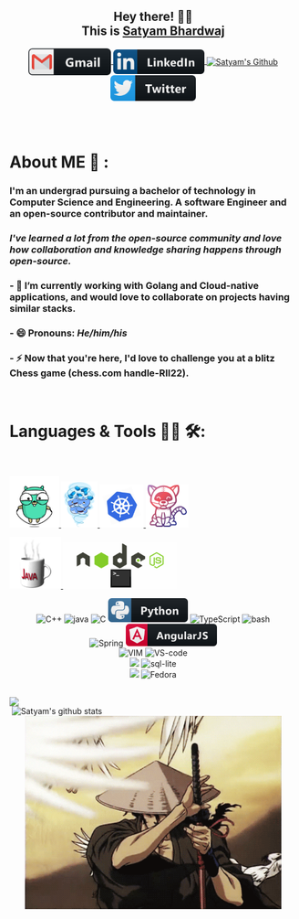 <!-- head -->
<div >
  <div align="center">  
<!--     <img hight="200" width="400" alt="GIF" align="right" src="/assets/gifs/codeGeas2.gif"> -->
    <h2>Hey there! 👋😄<br>This is <ins>Satyam Bhardwaj</ins> <br></h2>
    <a href="mailto:stmbhardwaj@gmail.com">  
      <img align="center" width="145px" src="/assets/svg/social/gmail.svg" /> 
    </a>
    <a href="https://www.linkedin.com/in/ramessesii/">
      <img padding="10px" align="center" alt="Satyam's LinkedIN" width="160px" src="/assets/svg/social/linkedin.svg" />
    </a>
    <a href="https://github.com/ramessesii2">
      <img align="center" alt="Satyam's Github" width="60px" src="https://cdn.jsdelivr.net/npm/simple-icons@v3/icons/github.svg" />
    </a>
    <a href="https://twitter.com/ramesses_II2">
      <img align="center" alt="Satyam's Github" width="150px" src="/assets/svg/social/twitter.svg" />
    </a>
  </div>
  <br>
  <br>
  <br>
  
<!--  body -->
  # About ME 💬 :

<!-- <img hight="400" width="500" alt="GIF" align="right" src="https://giphy.com/gifs/death-note-light-yagami-EcnAlQcGnZq9y"> -->
### I'm an undergrad pursuing a bachelor of technology in Computer Science and Engineering. A software Engineer and an open-source contributor and maintainer. <br>
### <i>I've learned a lot from the open-source community and love how collaboration and knowledge sharing happens through open-source.</i>

###  - 🌱 I’m currently working with Golang and Cloud-native applications, and would love to collaborate on projects having similar stacks.
###  -  😄 Pronouns: <i>He/him/his</i>
###  - ⚡  Now that you're here, I'd love to challenge you at a blitz Chess game (chess.com handle-RII22).


</br>

<!--   Techs and tools -->

# Languages & Tools 👨‍💻 🛠:

</br>
<p float="left">
  <a href="https://golang.org/" target="_blank" >
    <img src="https://raw.githubusercontent.com/RAMESSESII2/RAMESSESII2/main/assets/gifs/golang.gif"  height="90" />
  </a>
  <a href="https://www.docker.com/" target="_blank" >
    <img src="https://raw.githubusercontent.com/RAMESSESII2/RAMESSESII2/main/assets/gifs/docker.gif"  height="80" /> 
  </a>
  <a href="https://kubernetes.io/" target="_blank" >
    <img src="https://raw.githubusercontent.com/RAMESSESII2/RAMESSESII2/main/assets/gifs/k8s.gif"  height="75" />
  </a>
  <a href="https://tekton.dev/" target="_blank" >
    <img src="https://raw.githubusercontent.com/RAMESSESII2/RAMESSESII2/main/assets/gifs/tekton.png"  height="75" />
  </a>
 </p>

 <p float="left">
  <a href="https://www.oracle.com/java/technologies/" target="_blank" >
    <img src="https://raw.githubusercontent.com/vinamra28/vinamra28/master/assets/java.gif"  height="90" />
  </a>
  <a href="https://www.docker.com/" target="_blank" >
    <img src="https://raw.githubusercontent.com/vinamra28/vinamra28/master/assets/nodejs.gif"  height="80" /> 
  </a>
 </p>

<p align="center">
<!-- For more icons please follow  https://github.com/MikeCodesDotNET/ColoredBadges -->
    <img src="https://img.shields.io/badge/c++-%2300599C.svg?style=for-the-badge&logo=c%2B%2B&logoColor=white" alt="C++" width="110" hight="50">
    <img src="https://img.shields.io/badge/java-%23ED8B00.svg?style=for-the-badge&logo=java&logoColor=white" alt="java"  width="120" hight="50">
    <img src="https://img.shields.io/badge/c-%2300599C.svg?style=for-the-badge&logo=c&logoColor=white" alt="C" width="80" hight="50">
    <img src="./assets/svg/dev/languages/python.svg" alt="Python" width="140" hight="140">
    <img src="https://img.shields.io/badge/typescript-%23007ACC.svg?style=for-the-badge&logo=typescript&logoColor=white" alt="TypeScript" width="180" hight="80">
    <img src="https://img.shields.io/badge/shell_script-%23121011.svg?style=for-the-badge&logo=gnu-bash&logoColor=white" alt="bash" width="205" hight="50">
  </br>
    <img src="https://img.shields.io/badge/spring-%236DB33F.svg?style=for-the-badge&logo=spring&logoColor=white" alt="Spring" width="145" hight="50">
    <img src="./assets/svg/dev/frameworks/angular.svg" alt="angular" width="160" hight="50">
    
  </br>
    <img src="https://img.shields.io/badge/VIM-%2311AB00.svg?style=for-the-badge&logo=vim&logoColor=white" alt="VIM" width="100" hight="50">
    <img src="https://img.shields.io/badge/Visual%20Studio%20Code-0078d7.svg?style=for-the-badge&logo=visual-studio-code&logoColor=white" alt="VS-code" width="270" hight="150">
    </br>
    <img src="https://img.shields.io/badge/postgres-%23316192.svg?style=for-the-badge&logo=postgresql&logoColor=white" width="200" hight="50">
    <img src="https://img.shields.io/badge/sqlite-%2307405e.svg?style=for-the-badge&logo=sqlite&logoColor=white" alt="sql-lite" width="150" hight="150">
    </br>
    <img src="https://img.shields.io/badge/git-%23F05033.svg?style=for-the-badge&logo=git&logoColor=white" width="110" hight="50">
    <img src="https://img.shields.io/badge/Fedora-294172?style=for-the-badge&logo=fedora&logoColor=white" alt="Fedora" width="150" hight="150">
</p>
</br>

<!-- stats -->
<a href="https://github.com/ramessesII2">
  <img hight="200" width="250" align="left" src="https://github-readme-stats.vercel.app/api/top-langs/?username=ramessesII2&theme=dark&hide_langs_below=1" />
</a>
<a href="https://github.com/ramessesII2">
 <img align="right" hight="200" width="500" src="https://github-readme-stats.vercel.app/api?username=ramessesII2&show_icons=true&theme=radical&line_height=27" alt="Satyam's github stats"/>
</a>
</div>
<div align="center">
<img hight="200" width="450" alt="GIF" align="center" src="/assets/gifs/ninja.gif">
</div>
